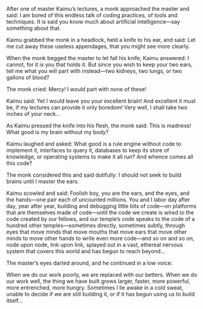 After one of master Kaimu’s lectures, a monk approached the master and said: I am bored of this endless talk of coding practices, of tools and techniques.  It is said you know much about artificial intelligence—say something about that.

Kaimu grabbed the monk in a headlock, held a knife to his ear, and said: Let me cut away these useless appendages, that you might see more clearly.

When the monk begged the master to let fall his knife, Kaimu answered: I cannot, for it is you that holds it.  But since you wish to keep your two ears, tell me what you will part with instead—two kidneys, two lungs, or two gallons of blood?

The monk cried: Mercy! I would part with none of these!

Kaimu said: Yet I would leave you your excellent brain!  And excellent it must be, if my lectures can provide it only boredom! Very well, I shall take two inches of your neck...

As Kaimu pressed the knife into his flesh, the monk said: This is madness! What good is my brain without my body?

Kaimu laughed and asked: What good is a rule engine without code to implement it, interfaces to query it, databases to keep its store of knowledge, or operating systems to make it all run?  And whence comes all this code?

The monk considered this and said dutifully: I should not seek to build brains until I master the ears.

Kaimu scowled and said: Foolish boy, you are the ears, and the eyes, and the hands—one pair each of uncounted millions.  You and I labor day after day, year after year, building and debugging little bits of code—on platforms that are themselves made of code—until the code we create is wired to the code created by our fellows, and our temple’s code speaks to the code of a hundred other temples—sometimes directly, sometimes subtly, through eyes that move minds that move mouths that move ears that move other minds to move other hands to write even more code—and so on and so on, node upon node, link upon link, splayed out in a vast, ethereal nervous system that covers this world and has begun to reach beyond...

The master’s eyes darted around, and he continued in a low voice:

When we do our work poorly, we are replaced with our betters.  When we do our work well, the thing we have built grows larger, faster, more powerful, more entrenched, more hungry.  Sometimes I lie awake in a cold sweat, unable to decide if we are still building it, or if it has begun using us to build itself...
